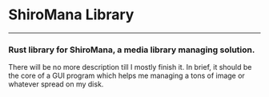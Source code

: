 # ShiroMana Library

----

### Rust library for ShiroMana, a media library managing solution.

There will be no more description till I mostly finish it. In brief, it should be the core of a GUI program which helps
me managing a tons of image or whatever spread on my disk.